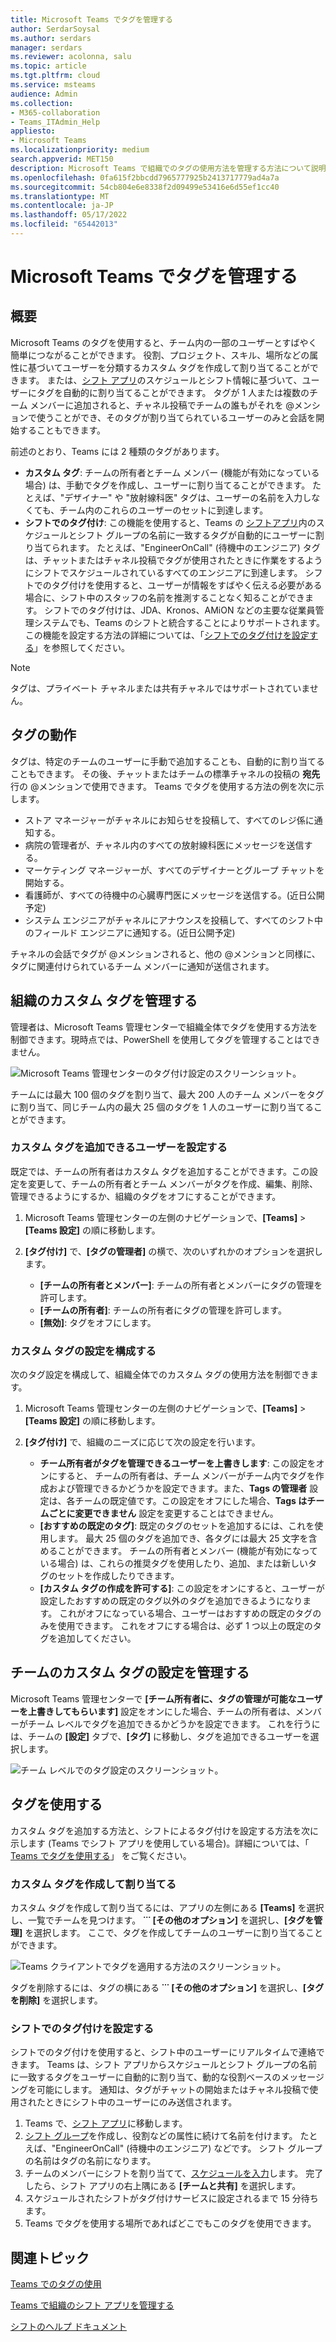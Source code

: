 ```yaml
---
title: Microsoft Teams でタグを管理する
author: SerdarSoysal
ms.author: serdars
manager: serdars
ms.reviewer: acolonna, salu
ms.topic: article
ms.tgt.pltfrm: cloud
ms.service: msteams
audience: Admin
ms.collection:
- M365-collaboration
- Teams_ITAdmin_Help
appliesto:
- Microsoft Teams
ms.localizationpriority: medium
search.appverid: MET150
description: Microsoft Teams で組織でのタグの使用方法を管理する方法について説明します。
ms.openlocfilehash: 0fa615f2bbcdd7965777925b2413717779ad4a7a
ms.sourcegitcommit: 54cb804e6e8338f2d09499e53416e6d55ef1cc40
ms.translationtype: MT
ms.contentlocale: ja-JP
ms.lasthandoff: 05/17/2022
ms.locfileid: "65442013"
---
```

# <a name="manage-tags-in-microsoft-teams"></a>Microsoft Teams でタグを管理する

## <a name="overview"></a>概要

Microsoft Teams のタグを使用すると、チーム内の一部のユーザーとすばやく簡単につながることができます。 役割、プロジェクト、スキル、場所などの属性に基づいてユーザーを分類するカスタム タグを作成して割り当てることができます。 または、[シフト アプリ](https://support.microsoft.com/office/apps-and-services-cc1fba57-9900-4634-8306-2360a40c665b?#PickTab=Shifts)のスケジュールとシフト情報に基づいて、ユーザーにタグを自動的に割り当てることができます。 タグが 1 人または複数のチーム メンバーに追加されると、チャネル投稿でチームの誰もがそれを @メンションで使うことができ、そのタグが割り当てられているユーザーのみと会話を開始することもできます。

前述のとおり、Teams には 2 種類のタグがあります。

- **カスタム タグ**: チームの所有者とチーム メンバー (機能が有効になっている場合) は、手動でタグを作成し、ユーザーに割り当てることができます。 たとえば、"デザイナー" や "放射線科医" タグは、ユーザーの名前を入力しなくても、チーム内のこれらのユーザーのセットに到達します。
- **シフトでのタグ付け**: この機能を使用すると、Teams の [シフトアプリ](https://support.microsoft.com/office/get-started-in-shifts-5f3e30d8-1821-4904-be26-c3cd25a497d6#bkmk_openshiftsappdesktop)内のスケジュールとシフト グループの名前に一致するタグが自動的にユーザーに割り当てられます。 たとえば、"EngineerOnCall" (待機中のエンジニア) タグは、チャットまたはチャネル投稿でタグが使用されたときに作業をするようにシフトでスケジュールされているすべてのエンジニアに到達します。 シフトでのタグ付けを使用すると、ユーザーが情報をすばやく伝える必要がある場合に、シフト中のスタッフの名前を推測することなく知ることができます。 シフトでのタグ付けは、JDA、Kronos、AMiON などの主要な従業員管理システムでも、Teams のシフトと統合することによりサポートされます。 この機能を設定する方法の詳細については、「[シフトでのタグ付けを設定する](#set-up-tagging-by-shift)」を参照してください。

> [!NOTE]
> タグは、プライベート チャネルまたは共有チャネルではサポートされていません。  

## <a name="how-tags-work"></a>タグの動作

タグは、特定のチームのユーザーに手動で追加することも、自動的に割り当てることもできます。 その後、チャットまたはチームの標準チャネルの投稿の **宛先** 行の @メンションで使用できます。 Teams でタグを使用する方法の例を次に示します。

- ストア マネージャーがチャネルにお知らせを投稿して、すべてのレジ係に通知する。
- 病院の管理者が、チャネル内のすべての放射線科医にメッセージを送信する。
- マーケティング マネージャーが、すべてのデザイナーとグループ チャットを開始する。
- 看護師が、すべての待機中の心臓専門医にメッセージを送信する。(近日公開予定)
- システム エンジニアがチャネルにアナウンスを投稿して、すべてのシフト中のフィールド エンジニアに通知する。(近日公開予定)

チャネルの会話でタグが @メンションされると、他の @メンションと同様に、タグに関連付けられているチーム メンバーに通知が送信されます。

## <a name="manage-custom-tags-for-your-organization"></a>組織のカスタム タグを管理する

管理者は、Microsoft Teams 管理センターで組織全体でタグを使用する方法を制御できます。現時点では、PowerShell を使用してタグを管理することはできません。

![Microsoft Teams 管理センターのタグ付け設定のスクリーンショット。](media/manage-tags-admin-settings.png)

チームには最大 100 個のタグを割り当て、最大 200 人のチーム メンバーをタグに割り当て、同じチーム内の最大 25 個のタグを 1 人のユーザーに割り当てることができます。 

### <a name="set-who-can-add-custom-tags"></a>カスタム タグを追加できるユーザーを設定する

既定では、チームの所有者はカスタム タグを追加することができます。この設定を変更して、チームの所有者とチーム メンバーがタグを作成、編集、削除、管理できるようにするか、組織のタグをオフにすることができます。

1. Microsoft Teams 管理センターの左側のナビゲーションで、**[Teams]** > **[Teams 設定]** の順に移動します。
2. **[タグ付け]** で、**[タグの管理者]** の横で、次のいずれかのオプションを選択します。

    - **[チームの所有者とメンバー]**: チームの所有者とメンバーにタグの管理を許可します。
    - **[チームの所有者]**: チームの所有者にタグの管理を許可します。
    - **[無効]**: タグをオフにします。

### <a name="configure-custom-tags-settings"></a>カスタム タグの設定を構成する

次のタグ設定を構成して、組織全体でのカスタム タグの使用方法を制御できます。

1. Microsoft Teams 管理センターの左側のナビゲーションで、**[Teams]** > **[Teams 設定]** の順に移動します。
2. **[タグ付け]** で、組織のニーズに応じて次の設定を行います。

    - **チーム所有者がタグを管理できるユーザーを上書きします**: この設定をオンにすると、 チームの所有者は、チーム メンバーがチーム内でタグを作成および管理できるかどうかを設定できます。また、**Tags の管理者** 設定は、各チームの既定値です。この設定をオフにした場合、**Tags はチームごとに変更できません** 設定を変更することはできません。
    - **[おすすめの既定のタグ]**: 既定のタグのセットを追加するには、これを使用します。 最大 25 個のタグを追加でき、各タグには最大 25 文字を含めることができます。 チームの所有者とメンバー (機能が有効になっている場合) は、これらの推奨タグを使用したり、追加、または新しいタグのセットを作成したりできます。
    - **[カスタム タグの作成を許可する]**: この設定をオンにすると、ユーザーが設定したおすすめの既定のタグ以外のタグを追加できるようになります。 これがオフになっている場合、ユーザーはおすすめの既定のタグのみを使用できます。 これをオフにする場合は、必ず 1 つ以上の既定のタグを追加してください。

## <a name="manage-custom-tags-settings-for-a-team"></a>チームのカスタム タグの設定を管理する

Microsoft Teams 管理センターで **[チーム所有者に、タグの管理が可能なユーザーを上書きしてもらいます]** 設定をオンにした場合、チームの所有者は、メンバーがチーム レベルでタグを追加できるかどうかを設定できます。 これを行うには、チームの **[設定]** タブで、**[タグ]** に移動し、タグを追加できるユーザーを選択します。

![チーム レベルでのタグ設定のスクリーンショット。](media/manage-tags-team-settings.png)

## <a name="use-tags"></a>タグを使用する

カスタム タグを追加する方法と、シフトによるタグ付けを設定する方法を次に示します (Teams でシフト アプリを使用している場合)。詳細については、「[ Teams でタグを使用する](https://support.office.com/article/using-tags-in-teams-667bd56f-32b8-4118-9a0b-56807c96d91e)」 をご覧ください。

### <a name="create-and-assign-custom-tags"></a>カスタム タグを作成して割り当てる

カスタム タグを作成して割り当てるには、アプリの左側にある **[Teams]** を選択し、一覧でチームを見つけます。 **˙˙˙ [その他のオプション]** を選択し、**[タグを管理]** を選択します。 ここで、タグを作成してチームのユーザーに割り当てることができます。

![Teams クライアントでタグを適用する方法のスクリーンショット。](media/manage-tags-teams.png)

タグを削除するには、タグの横にある **˙˙˙ [その他のオプション]** を選択し、**[タグを削除]** を選択します。

### <a name="set-up-tagging-by-shift"></a>シフトでのタグ付けを設定する

シフトでのタグ付けを使用すると、シフト中のユーザーにリアルタイムで連絡できます。 Teams は、シフト アプリからスケジュールとシフト グループの名前に一致するタグをユーザーに自動的に割り当て、動的な役割ベースのメッセージングを可能にします。 通知は、タグがチャットの開始またはチャネル投稿で使用されたときにシフト中のユーザーにのみ送信されます。 

1. Teams で、[シフト アプリ](https://support.microsoft.com/office/get-started-in-shifts-5f3e30d8-1821-4904-be26-c3cd25a497d6#bkmk_openshiftsappdesktop)に移動します。
2. [シフト グループ](https://support.microsoft.com/office/fill-out-a-schedule-in-shifts-2d58df9b-1c6c-4c84-b0c3-835de7ad13ea#bkmk_organizeshiftsbygroup)を作成し、役割などの属性に続けて名前を付けます。 たとえば、"EngineerOnCall" (待機中のエンジニア) などです。 シフト グループの名前はタグの名前になります。
3. チームのメンバーにシフトを割り当てて、[スケジュールを入力](https://support.microsoft.com/office/fill-out-a-schedule-in-shifts-2d58df9b-1c6c-4c84-b0c3-835de7ad13ea)します。 完了したら、シフト アプリの右上隅にある **[チームと共有]** を選択します。
4. スケジュールされたシフトがタグ付けサービスに設定されるまで 15 分待ちます。
5. Teams でタグを使用する場所であればどこでもこのタグを使用できます。

## <a name="related-topics"></a>関連トピック

[Teams でのタグの使用](https://support.office.com/article/using-tags-in-teams-667bd56f-32b8-4118-9a0b-56807c96d91e)

[Teams で組織のシフト アプリを管理する](expand-teams-across-your-org/shifts/manage-the-shifts-app-for-your-organization-in-teams.md)

[シフトのヘルプ ドキュメント](https://support.microsoft.com/office/apps-and-services-cc1fba57-9900-4634-8306-2360a40c665b)

